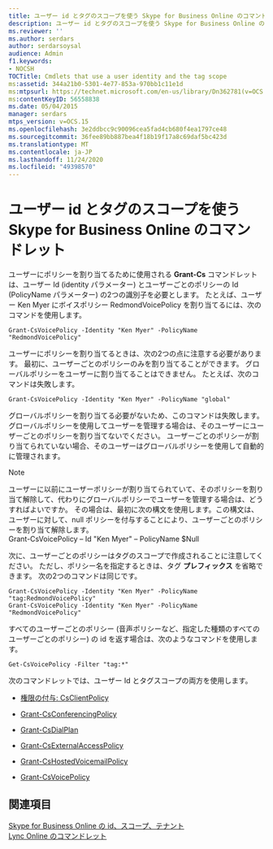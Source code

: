 ```yaml
---
title: ユーザー id とタグのスコープを使う Skype for Business Online のコマンドレット
description: ユーザー id とタグのスコープを使う Skype for Business Online のコマンドレット。
ms.reviewer: ''
ms.author: serdars
author: serdarsoysal
audience: Admin
f1.keywords:
- NOCSH
TOCTitle: Cmdlets that use a user identity and the tag scope
ms:assetid: 344a21b0-5301-4e77-853a-970bb1c11e1d
ms:mtpsurl: https://technet.microsoft.com/en-us/library/Dn362781(v=OCS.15)
ms:contentKeyID: 56558838
ms.date: 05/04/2015
manager: serdars
mtps_version: v=OCS.15
ms.openlocfilehash: 3e2ddbcc9c90096cea5fad4cb680f4ea1797ce48
ms.sourcegitcommit: 36fee89bb887bea4f18b19f17a8c69daf5bc423d
ms.translationtype: MT
ms.contentlocale: ja-JP
ms.lasthandoff: 11/24/2020
ms.locfileid: "49398570"
---
```

# <a name="cmdlets-in-skype-for-business-online-that-use-a-user-identity-and-the-tag-scope"></a>ユーザー id とタグのスコープを使う Skype for Business Online のコマンドレット

 


ユーザーにポリシーを割り当てるために使用される **Grant-Cs** コマンドレットは、ユーザー Id (identity パラメーター) とユーザーごとのポリシーの Id (PolicyName パラメーター) の2つの識別子を必要とします。 たとえば、ユーザー Ken Myer にボイスポリシー RedmondVoicePolicy を割り当てるには、次のコマンドを使用します。

    Grant-CsVoicePolicy -Identity "Ken Myer" -PolicyName "RedmondVoicePolicy"

ユーザーにポリシーを割り当てるときは、次の2つの点に注意する必要があります。 最初に、ユーザーごとのポリシーのみを割り当てることができます。 グローバルポリシーをユーザーに割り当てることはできません。 たとえば、次のコマンドは失敗します。

    Grant-CsVoicePolicy -Identity "Ken Myer" -PolicyName "global"

グローバルポリシーを割り当てる必要がないため、このコマンドは失敗します。 グローバルポリシーを使用してユーザーを管理する場合は、そのユーザーにユーザーごとのポリシーを割り当てないでください。 ユーザーごとのポリシーが割り当てられていない場合、そのユーザーはグローバルポリシーを使用して自動的に管理されます。


> [!NOTE]  
> ユーザーに以前にユーザーポリシーが割り当てられていて、そのポリシーを割り当て解除して、代わりにグローバルポリシーでユーザーを管理する場合は、どうすればよいですか。 その場合は、最初に次の構文を使用します。この構文は、ユーザーに対して、null ポリシーを付与することにより、ユーザーごとのポリシーを割り当て解除します。<BR>Grant-CsVoicePolicy – Id "Ken Myer" – PolicyName $Null



次に、ユーザーごとのポリシーはタグのスコープで作成されることに注意してください。 ただし、ポリシー名を指定するときは、タグ **プレフィックス** を省略できます。 次の2つのコマンドは同じです。

    Grant-CsVoicePolicy -Identity "Ken Myer" -PolicyName "tag:RedmondVoicePolicy"
    Grant-CsVoicePolicy -Identity "Ken Myer" -PolicyName "RedmondVoicePolicy"

すべてのユーザーごとのポリシー (音声ポリシーなど、指定した種類のすべてのユーザーごとのポリシー) の id を返す場合は、次のようなコマンドを使用します。

    Get-CsVoicePolicy -Filter "tag:*"

次のコマンドレットでは、ユーザー Id とタグスコープの両方を使用します。

  - [権限の付与: CsClientPolicy](https://technet.microsoft.com/library/gg412942\(v=ocs.15\))

  - [Grant-CsConferencingPolicy](https://technet.microsoft.com/library/gg425937\(v=ocs.15\))

  - [Grant-CsDialPlan](https://technet.microsoft.com/library/gg398547\(v=ocs.15\))

  - [Grant-CsExternalAccessPolicy](https://technet.microsoft.com/library/gg425942\(v=ocs.15\))

  - [Grant-CsHostedVoicemailPolicy](https://technet.microsoft.com/library/gg412829\(v=ocs.15\))

  - [Grant-CsVoicePolicy](https://technet.microsoft.com/library/gg398828\(v=ocs.15\))

## <a name="see-also"></a>関連項目


[Skype for Business Online の id、スコープ、テナント](identities-scopes-and-tenants-in-skype-for-business-online.md)  
[Lync Online のコマンドレット](https://technet.microsoft.com/library/dn362817\(v=ocs.15\))

